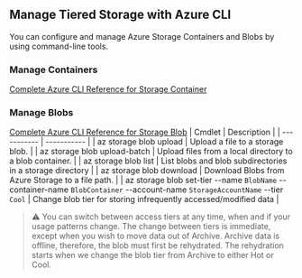 ## Manage Tiered Storage with Azure CLI
You can configure and manage Azure Storage Containers and Blobs by using command-line tools.

### Manage Containers
[Complete Azure CLI Reference for Storage Container](https://learn.microsoft.com/en-us/cli/azure/storage/container?view=azure-cli-latest)
### Manage Blobs
[Complete Azure CLI Reference for Storage Blob](https://learn.microsoft.com/en-us/cli/azure/storage/blob?view=azure-cli-latest)
| Cmdlet      | Description |
| ----------- | ----------- |
| az storage blob upload | Upload a file to a storage blob. |
| az storage blob upload-batch | Upload files from a local directory to a blob container. |
| az storage blob list | List blobs and blob subdirectories in a storage directory |
| az storage blob download | Download Blobs from Azure Storage to a file path. |
| az storage blob set-tier --name <code>BlobName</code> --container-name <code>BlobContainer</code> --account-name <code>StorageAccountName</code> --tier <code>Cool</code> | Change blob tier for storing infrequently accessed/modified data |

> ⚠️ You can switch between access tiers at any time, when and if your usage patterns change. The change between tiers is immediate, except when you wish to move data out of Archive.
> Archive data is offline, therefore, the blob must first be rehydrated. The rehydration starts when we change the blob tier from Archive to either Hot or Cool.

